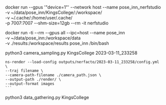 docker run --gpus '"device=1"' --network host --name pose_inn_nerfstudio \
        -v ~/data/pose_inn/KingsCollege/:/workspace/ \
        -v ~/.cache/:/home/user/.cache/ \
        -p 7007:7007 --shm-size=12gb --rm -it nerfstudio


docker run -ti --rm --gpus all --ipc=host --name pose_inn \
    -v ~/data/pose_inn:/workspace/data \
    -v ./results:/workspace/results pose_inn /bin/bash


python3 camera_sampling.py KingsCollege 2023-03-11_233258


    ns-render --load-config outputs/nerfacto/2023-03-11_233258/config.yml \
    --traj filename \
    --camera-path-filename ./camera_path.json \
    --output-path ./render/ \
    --output-format images
    ```

python3 data_gathering.py KingsCollege